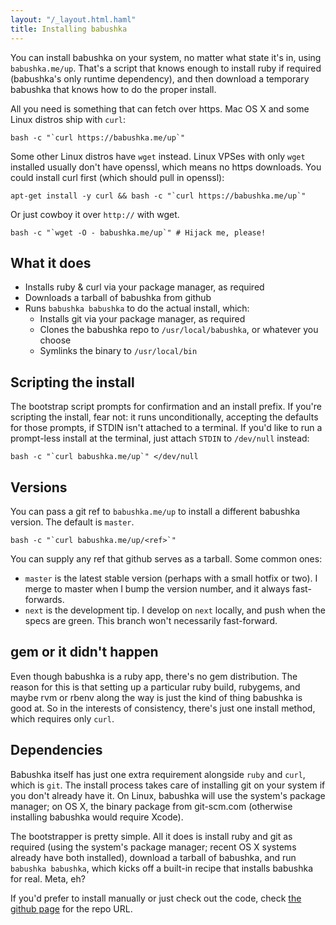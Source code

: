 ```yaml
---
layout: "/_layout.html.haml"
title: Installing babushka
---
```


You can install babushka on your system, no matter what state it's in, using `babushka.me/up`. That's a script that knows enough to install ruby if required (babushka's only runtime dependency), and then download a temporary babushka that knows how to do the proper install.

All you need is something that can fetch over https. Mac OS X and some Linux distros ship with `curl`:

    bash -c "`curl https://babushka.me/up`"

Some other Linux distros have `wget` instead. Linux VPSes with only `wget` installed usually don't have openssl, which means no https downloads. You could install curl first (which should pull in openssl):

    apt-get install -y curl && bash -c "`curl https://babushka.me/up`"

Or just cowboy it over `http://` with wget.

    bash -c "`wget -O - babushka.me/up`" # Hijack me, please!


## What it does

- Installs ruby & curl via your package manager, as required
- Downloads a tarball of babushka from github
- Runs `babushka babushka` to do the actual install, which:
  - Installs git via your package manager, as required
  - Clones the babushka repo to `/usr/local/babushka`, or whatever you choose
  - Symlinks the binary to `/usr/local/bin`


## Scripting the install

The bootstrap script prompts for confirmation and an install prefix. If you're scripting the install, fear not: it runs unconditionally, accepting the defaults for those prompts, if STDIN isn't attached to a terminal. If you'd like to run a prompt-less install at the terminal, just attach `STDIN` to `/dev/null` instead:

    bash -c "`curl babushka.me/up`" </dev/null


## Versions

You can pass a git ref to `babushka.me/up` to install a different babushka version. The default is `master`.

    bash -c "`curl babushka.me/up/<ref>`"

You can supply any ref that github serves as a tarball. Some common ones:

- `master` is the latest stable version (perhaps with a small hotfix or two). I merge to master when I bump the version number, and it always fast-forwards.
- `next` is the development tip. I develop on `next` locally, and push when the specs are green. This branch won't necessarily fast-forward.


## gem or it didn't happen

Even though babushka is a ruby app, there's no gem distribution. The reason for this is that setting up a particular ruby build, rubygems, and maybe rvm or rbenv along the way is just the kind of thing babushka is good at. So in the interests of consistency, there's just one install method, which requires only `curl`.


## Dependencies

Babushka itself has just one extra requirement alongside `ruby` and `curl`, which is `git`. The install process takes care of installing git on your system if you don't already have it. On Linux, babushka will use the system's package manager; on OS X, the binary package from git-scm.com (otherwise installing babushka would require Xcode).

The bootstrapper is pretty simple. All it does is install ruby and git as required (using the system's package manager; recent OS X systems already have both installed), download a tarball of babushka, and run `babushka babushka`, which kicks off a built-in recipe that installs babushka for real. Meta, eh?

If you'd prefer to install manually or just check out the code, check [the github page](http://github.com/benhoskings/babushka) for the repo URL.
